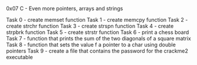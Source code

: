 0x07 C - Even more pointers, arrays and strings

Task 0 - create memset function Task 1 - create memcpy function Task 2 - create strchr function Task 3 - create strspn function Task 4 - create strpbrk function Task 5 - create strstr function Task 6 - print a chess board Task 7 - function that prints the sum of the two diagonals of a square matrix Task 8 - function that sets the value f a pointer to a char using double pointers Task 9 - create a file that contains the password for the crackme2 executable
